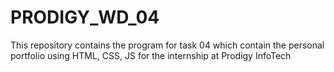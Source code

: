# PRODIGY_WD_04
This repository contains the program for task 04 which contain the personal portfolio using HTML, CSS, JS for the internship at Prodigy InfoTech 
